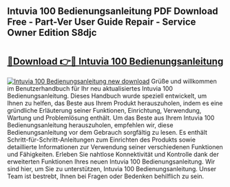 ## Intuvia 100 Bedienungsanleitung PDF Download Free - Part-Ver User Guide Repair - Service Owner Edition S8djc

# <h2><a href="http://df0oru.blite.top/?on=Intuvia+100+Bedienungsanleitung">🔗Download 👉🔴 Intuvia 100 Bedienungsanleitung</a></h2>

[![Intuvia 100 Bedienungsanleitung new download](https://i.imgur.com/lujVjoI.png)](http://df0oru.blite.top/?on=Intuvia+100+Bedienungsanleitung)
Grüße und willkommen im Benutzerhandbuch für Ihr neu aktualisiertes Intuvia 100 Bedienungsanleitung. Dieses Handbuch wurde speziell entwickelt, um Ihnen zu helfen, das Beste aus Ihrem Produkt herauszuholen, indem es eine gründliche Erläuterung seiner Funktionen, Einrichtung, Verwendung, Wartung und Problemlösung enthält. Um das Beste aus Ihrem Intuvia 100 Bedienungsanleitung herauszuholen, empfehlen wir, diese Bedienungsanleitung vor dem Gebrauch sorgfältig zu lesen. Es enthält Schritt-für-Schritt-Anleitungen zum Einrichten des Produkts sowie detaillierte Informationen zur Verwendung seiner verschiedenen Funktionen und Fähigkeiten. Erleben Sie nahtlose Konnektivität und Kontrolle dank der erweiterten Funktionen Ihres neuen Intuvia 100 Bedienungsanleitung. Wir sind hier, um Sie zu unterstützen, Intuvia 100 Bedienungsanleitung. Unser Team ist bestrebt, Ihnen bei Fragen oder Bedenken behilflich zu sein.
